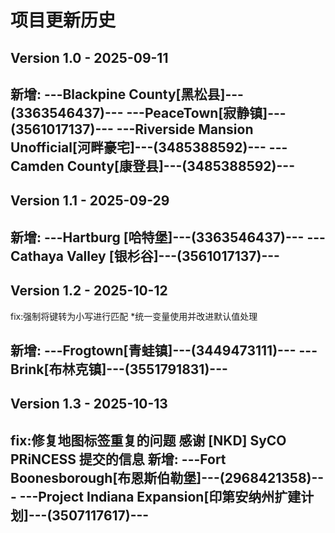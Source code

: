 # 项目更新历史

## Version 1.0 - 2025-09-11

新增:
---Blackpine County[黑松县]---(3363546437)---
---PeaceTown[寂静镇]---(3561017137)---
---Riverside Mansion Unofficial[河畔豪宅]---(3485388592)---
---Camden County[康登县]---(3485388592)---
---

## Version 1.1 - 2025-09-29

新增:
---Hartburg [哈特堡]---(3363546437)---
---Cathaya Valley [银杉谷]---(3561017137)---
---

## Version 1.2 - 2025-10-12
fix:强制将键转为小写进行匹配
*统一变量使用并改进默认值处理

新增:
---Frogtown[青蛙镇]---(3449473111)---
---Brink[布林克镇]---(3551791831)---
---

## Version 1.3 - 2025-10-13
fix:修复地图标签重复的问题
感谢 [NKD] SyCO PRiNCESS 提交的信息
新增:
---Fort Boonesborough[布恩斯伯勒堡]---(2968421358)---
---Project Indiana Expansion[印第安纳州扩建计划]---(3507117617)---
---
